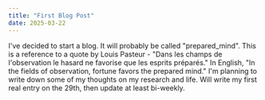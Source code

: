 ```yaml
---
title: "First Blog Post"
date: 2025-03-22
---
```

I've decided to start a blog. It will probably be called "prepared_mind". This is a reference to a quote by Louis Pasteur - "Dans les champs de l'observation le hasard ne favorise que les esprits préparés." In English, "In the fields of observation, fortune favors the prepared mind." I'm planning to write down some of my thoughts on my research and life. Will write my first real entry on the 29th, then update at least bi-weekly.
